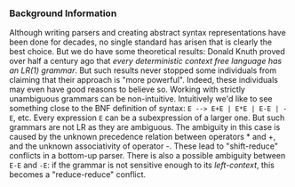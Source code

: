 ### Background Information

Although writing parsers and creating abstract syntax representations
have been done for decades, no single standard has arisen that is
clearly the best choice.  But we do have some theoretical results:
Donald Knuth proved over half a century ago that *every deterministic
context free language has an LR(1) grammar*.  But such results never
stopped some individuals from claiming that their approach is "more
powerful".  Indeed, these individuals may even have good reasons to
believe so.  Working with strictly unambiguous grammars can be
non-intuitive.  Intuitively we'd like to see something close to the
BNF definition of syntax: `E --> E+E | E*E | E-E | -E`, etc.  Every
expression `E` can be a subexpression of a larger one.  But such
grammars are not LR as they are ambiguous.  The ambiguity in this case
is caused by the unknown precedence relation between operators * and +, and
the unknown associativity of operator -.  These lead to "shift-reduce"
conflicts in a bottom-up parser.  There is also a possible
ambiguity between `E-E` and `-E`: if the grammar is not sensitive enough to
its *left-context*, this becomes a "reduce-reduce" conflict. 


